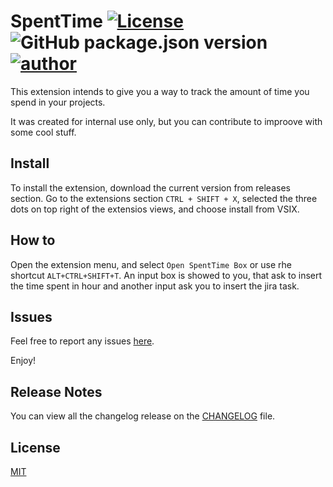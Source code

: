 # SpentTime [![License](https://img.shields.io/badge/License-MIT-yellowgreen.svg)](https://github.com/bartolo-amico/vscode-spentTime/blob/main/LICENSE.md) ![GitHub package.json version](https://img.shields.io/github/package-json/v/bartolo-amico/vscode-spentTime) [![author](https://img.shields.io/badge/author-nexi%20digital-blue)](https://github.com/bartolo-amico)

This extension intends to give you a way to track the amount of time you spend in your projects.

It was created for internal use only, but you can contribute to improove with some cool stuff.

## Install

To install the extension, download the current version from releases section. Go to the extensions
section `CTRL + SHIFT + X`, selected the three dots on top right of the extensios views, and choose
install from VSIX.

## How to

Open the extension menu, and select `Open SpentTime Box` or use rhe shortcut `ALT+CTRL+SHIFT+T`.
An input box is showed to you, that ask to insert the time spent in hour and another input ask you to
insert the jira task.

## Issues

Feel free to report any issues [here](https://github.com/bartolo-amico/vscode-spentTime/issues).

Enjoy!

## Release Notes

You can view all the changelog release on the [CHANGELOG](CHANGELOG.md) file.

## License

[MIT](LICENSE.md)